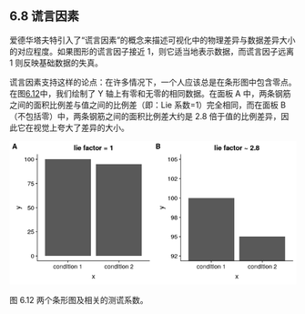 ## 6.8 谎言因素

爱德华塔夫特引入了“谎言因素”的概念来描述可视化中的物理差异与数据差异大小的对应程度。如果图形的谎言因子接近 1，则它适当地表示数据，而谎言因子远离 1 则反映基础数据的失真。

谎言因素支持这样的论点：在许多情况下，一个人应该总是在条形图中包含零点。在图[6.12](#fig:barCharLieFactor)中，我们绘制了 Y 轴上有零和无零的相同数据。在面板 A 中，两条钢筋之间的面积比例差与值之间的比例差（即：Lie 系数=1）完全相同，而在面板 B（不包括零）中，两条钢筋之间的面积比例差大约是 2.8 倍于值的比例差异，因此它在视觉上夸大了差异的大小。

![Two bar charts with associated lie factors.](img/file40.png)

图 6.12 两个条形图及相关的测谎系数。